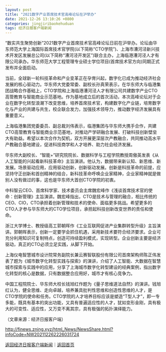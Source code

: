 ```yaml
---
layout: post
title: "2021数字产业首席技术官高峰论坛在沪举办"
date: 2021-12-26 13:10:26 +0800
categories: jingjiribaokehuduan
tags: 经济日报客户端新闻
---
```

<p>“数实共生聚势创新”2021数字产业首席技术官高峰论坛日前在沪举办。论坛由华东师范大学上海国际首席技术官学院(以下简称“CTO学院”)、上海市漕河泾新兴技术开发区发展总公司(以下简称“漕河泾开发区”)联合主办，上海临港漕河泾人才有限公司承办。华东师范大学工程管理专业硕士学位项目(首席技术官方向)同期正式发布并全面启动。</p>
 <p>当前，全球新一轮科技革命和产业变革正在孕育兴起，数字化已成为推动经济社会发展的核心驱动力。华东师大党委常委、副校长孙真荣表示，在华东师大与临港集团战略合作基础上，CTO学院和上海临港漕河泾人才有限公司共建数字产业CTO高管教育与智能商业示范基地。作为基地成立后的首次活动，本次高峰论坛对于企业在数字化转型浪潮下改变思维，培养首席技术官，构建数字化产业链，培育数字化与产业的共建与共生，校企联合发力，加强技术领导力，推动数字经济发展具有重要意义。</p>
 <p>上海临港集团党委委员、副总裁刘伟表示，临港集团与华东师大携手合作，共建CTO高管教育与智能商业示范基地，对推动产学研融合发展、打破科技创新壁垒大有助益。希望以本次合作为契机，双方开展更深层次产教融合，共同推动高水平产教融合基地建设，促进科技商学和人才培养、助力社会经济发展。</p>
 <p>华东师大副校长、“智能+”研究院院长、数据科学与工程学院教授周傲英发表《从人工智能的兴起看新科技革命》主旨演讲。他认为，数据带来新认知、新思维、新发展。场景驱动应用，应用驱动创新，创新驱动发展。创新是科技革命的前提，应坚持守正创新和首创精神的结合，新科技革命呼唤企业家精神，企业家精神就是做别人没有做过的事，这也是华东师大首创CTO学院的初衷。</p>
 <p>中科智云CEO、首席科学家、技术委员会主席魏宏峰作《浅谈首席技术官的使命：创新管理》主旨演讲。魏宏峰指出，CTO是技术与管理的融合，相比传统的CEO、CIO，CTO承担着创新管理和技术的使命、面临更多挑战。希望更多的CTO人才参与华东师大的CTO学位项目，承担起科技创新改变世界的责任和使命。</p>
 <p>浙江大学博士、教授级高工郭朝晖作《工业互联网促进产业集群转型升级》主旨演讲。郭朝晖表示，创新一定要学会抓住机遇，采用新技术要符合经济要求。企业可充分利用知识可复制特点，创造可持续盈利模式，实现转型。企业创新主要是经济驱动，真正的CTO必须立足实践，从脚下开始。</p>
 <p>上海仪电智慧城市设计院常务副院长兼云赛智联股份有限公司首席架构师陈正伟发表了题为《城市数字化转型实践与探索》的演讲，介绍了人工智能、大数据在智慧城市探索与实践中的应用，分享了上海城市数字化转型建设的经典案例，指出数字化转型的核心是数据，只有数据整合应用好，城市才有核心竞争力。</p>
 <p>中国工程院院士、华东师大校长钱旭红作题为《量子思维道法自然》的演讲。钱旭红认为，健全思维、走向卓越，培养兼具批判性思维和创造性思维的人才，是CTO学院的使命和任务。CTO学院的人才培养目标应该是塑造“T型人才”，即一专多能，既具有基本的突出功能，又具有普遍适应性的人才，犹如变形金刚，具有极大的可变性、适应性，又万变不离其宗，具有极强的拓扑演绎能力。</p><p class="em_media">（文章来源：经济日报客户端）</p>

<http://finews.zning.xyz/html_News/NewsShare.html?infoCode=NW202112262226031724>

[返回经济日报客户端新闻](//finews.withounder.com/category/jingjiribaokehuduan.html)｜[返回首页](//finews.withounder.com/)